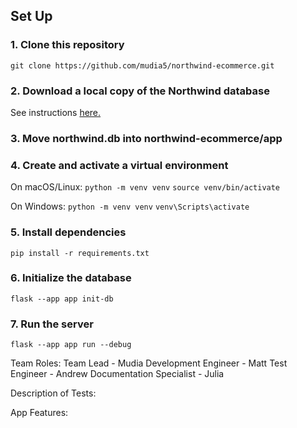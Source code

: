 ## Set Up

### 1. Clone this repository 

`git clone https://github.com/mudia5/northwind-ecommerce.git`

### 2. Download a local copy of the Northwind database

See instructions [here.](https://github.com/jpwhite3/northwind-SQLite3?tab=readme-ov-file)  

### 3. Move northwind.db into northwind-ecommerce/app 

### 4. Create and activate a virtual environment
On macOS/Linux:
`python -m venv venv`
`source venv/bin/activate`

On Windows:
`python -m venv venv`
`venv\Scripts\activate`

### 5. Install dependencies 
`pip install -r requirements.txt`

### 6. Initialize the database 
`flask --app app init-db`

### 7. Run the server 
`flask --app app run --debug`

Team Roles:
Team Lead - Mudia
Development Engineer - Matt
Test Engineer - Andrew
Documentation Specialist - Julia


Description of Tests:


App Features:
